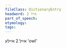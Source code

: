 ```yaml
---
fileClass: DictionaryEntry
headword: אײַל 2
part_of_speech: 
etymology: 
tags: 
---
```

אײַל 2
אײַלע
'owl'